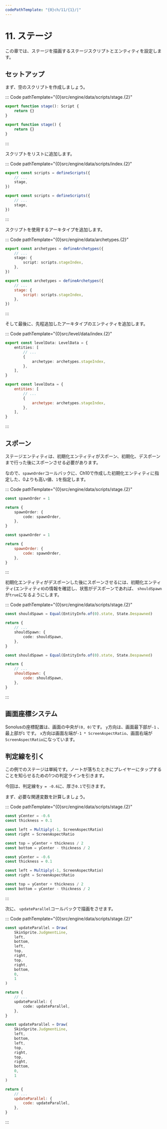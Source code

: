 ```yaml
---
codePathTemplate: "{0}ch/11/{1}/|"
---
```


# 11. ステージ

この章では、ステージを描画するステージスクリプトとエンティティを設定します。

## セットアップ

まず、空のスクリプトを作成しましょう。

::: Code pathTemplate="{0}src/engine/data/scripts/stage.{2}"

```ts
export function stage(): Script {
    return {}
}
```

```js
export function stage() {
    return {}
}
```

:::

スクリプトをリストに追加します。

::: Code pathTemplate="{0}src/engine/data/scripts/index.{2}"

```ts
export const scripts = defineScripts({
    // ...
    stage,
})
```

```js
export const scripts = defineScripts({
    // ...
    stage,
})
```

:::

スクリプトを使用するアーキタイプを追加します。

::: Code pathTemplate="{0}src/engine/data/archetypes.{2}"

```ts
export const archetypes = defineArchetypes({
    // ...
    stage: {
        script: scripts.stageIndex,
    },
})
```

```js
export const archetypes = defineArchetypes({
    // ...
    stage: {
        script: scripts.stageIndex,
    },
})
```

:::

そして最後に、先程追加したアーキタイプのエンティティを追加します。

::: Code pathTemplate="{0}src/level/data/index.{2}"

```ts
export const levelData: LevelData = {
    entities: [
        // ...
        {
            archetype: archetypes.stageIndex,
        },
    ],
}
```

```js
export const levelData = {
    entities: [
        // ...
        {
            archetype: archetypes.stageIndex,
        },
    ],
}
```

:::

## スポーン

ステージエンティティは、初期化エンティティがスポーン、初期化、デスポーンまで行った後にスポーンさせる必要があります。

なので、`spawnOrder`コールバックに、Ch10で作成した初期化エンティティに指定した、0よりも高い値、`1`を指定します。

::: Code pathTemplate="{0}src/engine/data/scripts/stage.{2}"

```ts
const spawnOrder = 1

return {
    spawnOrder: {
        code: spawnOrder,
    },
}
```

```js
const spawnOrder = 1

return {
    spawnOrder: {
        code: spawnOrder,
    },
}
```

:::

初期化エンティティがデスポーンした後にスポーンさせるには、初期化エンティティ(エンティティ`0`)の情報を確認し、状態がデスポーンであれば、 `shouldSpawn`が`true`になるようにします。

::: Code pathTemplate="{0}src/engine/data/scripts/stage.{2}"

```ts
const shouldSpawn = Equal(EntityInfo.of(0).state, State.Despawned)

return {
    // ...
    shouldSpawn: {
        code: shouldSpawn,
    },
}
```

```js
const shouldSpawn = Equal(EntityInfo.of(0).state, State.Despawned)

return {
    // ...
    shouldSpawn: {
        code: shouldSpawn,
    },
}
```

:::

## 画面座標システム

Sonolusの座標配置は、画面の中央が`(0, 0)`です。 `y`方向は、画面最下部が`-1` 、最上部が`1` です。 `x`方向は画面左端が`-1 * ScreenAspectRatio`、画面右端が`ScreenAspectRatio`になっています。

## 判定線を引く

この例でのステージは単純です。ノートが落ちたときにプレイヤーにタップすることを知らせるための1つの判定ラインを引きます。

今回は、判定線を`y = -0.6`に、厚さ`0.1`で引きます。

まず、必要な関連変数を計算しましょう。

::: Code pathTemplate="{0}src/engine/data/scripts/stage.{2}"

```ts
const yCenter = -0.6
const thickness = 0.1

const left = Multiply(-1, ScreenAspectRatio)
const right = ScreenAspectRatio

const top = yCenter + thickness / 2
const bottom = yCenter - thickness / 2
```

```js
const yCenter = -0.6
const thickness = 0.1

const left = Multiply(-1, ScreenAspectRatio)
const right = ScreenAspectRatio

const top = yCenter + thickness / 2
const bottom = yCenter - thickness / 2
```

:::

次に、 `updateParallel`コールバックで描画をさせます。

::: Code pathTemplate="{0}src/engine/data/scripts/stage.{2}"

```ts
const updateParallel = Draw(
    SkinSprite.JudgmentLine,
    left,
    bottom,
    left,
    top,
    right,
    top,
    right,
    bottom,
    0,
    1
)

return {
    // ...
    updateParallel: {
        code: updateParallel,
    },
}
```

```js
const updateParallel = Draw(
    SkinSprite.JudgmentLine,
    left,
    bottom,
    left,
    top,
    right,
    top,
    right,
    bottom,
    0,
    1
)

return {
    // ...
    updateParallel: {
        code: updateParallel,
    },
}
```

:::

